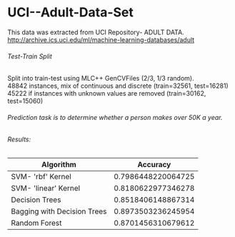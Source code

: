 # UCI--Adult-Data-Set
This data was extracted from UCI Repository- ADULT DATA.<br />
http://archive.ics.uci.edu/ml/machine-learning-databases/adult

###### Test-Train Split
Split into train-test using MLC++ GenCVFiles (2/3, 1/3 random).<br />
48842 instances, mix of continuous and discrete    (train=32561, test=16281)<br />
45222 if instances with unknown values are removed (train=30162, test=15060)<br />

###### Prediction task is to determine whether a person makes over 50K a year.

###### Results: <br />
   | Algorithm                                    | Accuracy           |
   |----------------------------------------------|--------------------|
   |SVM- 'rbf' Kernel                             | 0.7986448220064725 |
   |SVM- 'linear' Kernel                          | 0.8180622977346278 |
   |Decision Trees                                | 0.8518406148867314 |
   |Bagging with Decision Trees                   | 0.8973503236245954 | 
   |Random Forest                                 | 0.8701456310679612 |
